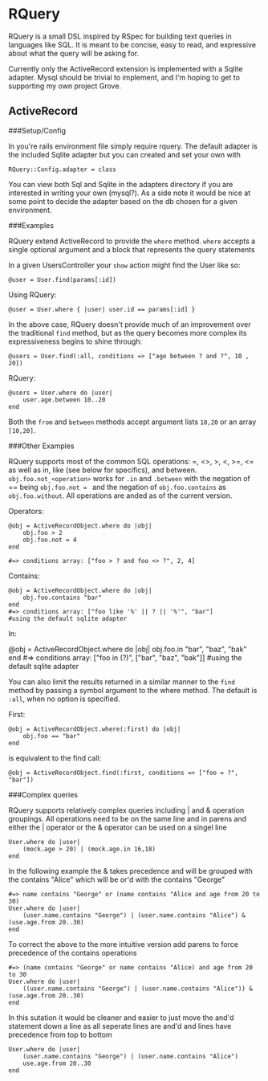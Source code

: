 
RQuery
======

RQuery is a small DSL inspired by RSpec for building text queries in languages like SQL. It is meant to be concise, easy to read, and expressive about what the query will be asking for.

Currently only the ActiveRecord extension is implemented with a Sqlite adapter. Mysql should be trivial to implement, and I'm hoping to get to supporting my own project Grove.

ActiveRecord
------------

###Setup/Config

In you're rails environment file simply require rquery. The default adapter is the included Sqlite adapter but you can created and set your own with

    RQuery::Config.adapter = class 

You can view both Sql and Sqlite in the adapters directory if you are interested in writing your own (mysql?). As a side note it would be nice at some point to decide the adapter based on the db chosen for a given environment.

###Examples

RQuery extend ActiveRecord to provide the `where` method. `where` accepts a single optional argument and a block that represents the query statements

In a given UsersController your `show` action might find the User like so:

    @user = User.find(params[:id])

Using RQuery:

    @user = User.where { |user| user.id == params[:id] }

In the above case, RQuery doesn't provide much of an improvement over the traditional `find` method, but as the query becomes more complex its expressiveness begins to shine through:

    @users = User.find(:all, conditions => ["age between ? and ?", 10 , 20])

RQuery:

    @users = User.where do |user|
        user.age.between 10..20 
    end

Both the `from` and `between` methods accept argument lists `10,20` or an array `[10,20]`. 

###Other Examples 

RQuery supports most of the common SQL operations: =, <>, >, <, >=, <=  as well as in, like (see below for specifics), and between. `obj.foo.not_<operation>` works for `.in` and  `.between` with the negation of == being `obj.foo.not = ` and the negation of `obj.foo.contains` as `obj.foo.without`. All operations are anded as of the current version.

Operators:

    @obj = ActiveRecordObject.where do |obj|
        obj.foo > 2      
        obj.foo.not = 4 
    end 

    #=> conditions array: ["foo > ? and foo <> ?", 2, 4]

Contains:

    @obj = ActiveRecordObject.where do |obj|
        obj.foo.contains "bar"
    end
    #=> conditions array: ["foo like '%' || ? || '%'", "bar"]
    #using the default sqlite adapter

In:

   @obj = ActiveRecordObject.where do |obj|
        obj.foo.in "bar", "baz", "bak"
    end
    #=> conditions array: ["foo in (?)", ["bar", "baz", "bak"]]
    #using the default sqlite adapter


You can also limit the results returned in a similar manner to the `find` method by passing a symbol argument to the where method. The default is `:all`, when no option is specified.

First:

    @obj = ActiveRecordObject.where(:first) do |obj|
        obj.foo == "bar"
    end

is equivalent to the find call:

    @obj = ActiveRecordObject.find(:first, conditions => ["foo = ?", "bar"])

###Complex queries

RQuery supports relatively complex queries including | and & operation groupings. All operations need to be on the same line and in parens and either the | operator or the & operator can be used on a singel line

    User.where do |user|
        (mock.age > 20) | (mock.age.in 16,18)
    end

In the following example the & takes precedence and will be grouped with the contains "Alice" which will be or'd with the contains "George" 

    #=> name contains "George" or (name contains "Alice and age from 20 to 30)
    User.where do |user|
        (user.name.contains "George") | (user.name.contains "Alice") & (use.age.from 20..30)
    end

To correct the above to the more intuitive version add parens to force precedence of the contains operations 
    
    #=> (name contains "George" or name contains "Alice) and age from 20 to 30
    User.where do |user|
        ((user.name.contains "George") | (user.name.contains "Alice")) & (use.age.from 20..30)
    end

In this sutation it would be cleaner and easier to just move the and'd statement down a line as all seperate lines are and'd and lines have precedence from top to bottom
    
    User.where do |user|
        (user.name.contains "George") | (user.name.contains "Alice")
        use.age.from 20..30
    end





    
